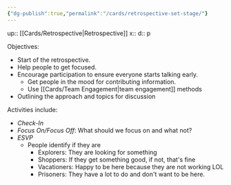 ```yaml
---
{"dg-publish":true,"permalink":"/cards/retrospective-set-stage/"}
---
```


up:: [[Cards/Retrospective\|Retrospective]] 
x:: 
d:: p

Objectives:
- Start of the retrospective.
- Help people to get focused.
- Encourage participation to ensure everyone starts talking early.
	- Get people in the mood for contributing information.
	- Use [[Cards/Team Engagement\|team engagement]] methods
- Outlining the approach and topics for discussion


Activities include:
- ﻿﻿*Check-In*
- ﻿﻿*Focus On/Focus Off*: What should we focus on and what not?
- ﻿﻿*ESVP*
	- ﻿﻿People identify if they are 
		- Explorers: They are looking for something
		- Shoppers: If they get something good, if not, that's fine 
		- Vacationers: Happy to be here because they are not working LOL
		- Prisoners: They have a lot to do and don't want to be here. 